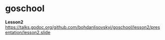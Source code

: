 # goschool

**Lesson2**
https://talks.godoc.org/github.com/bohdanlisovskyi/goschool/lesson2/presentation/lesson2.slide
